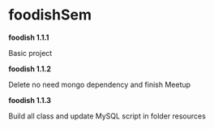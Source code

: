 # foodishSem



**foodish 1.1.1**

Basic project

**foodish 1.1.2**

Delete no need mongo dependency and finish Meetup

**foodish 1.1.3**

Build all class and update MySQL script in folder resources

